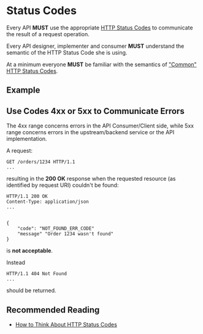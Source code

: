 # Status Codes

Every API **MUST** use the appropriate [HTTP Status Codes](https://github.com/for-GET/know-your-http-well/blob/master/status-codes.md) to communicate the result of a request operation.

Every API designer, implementer and consumer **MUST** understand the semantic of the HTTP Status Code she is using.

At a minimum everyone **MUST** be familiar with the semantics of ["Common" HTTP Status Codes](https://github.com/for-GET/know-your-http-well/blob/master/status-codes.md#common).

## Example

## Use Codes 4xx or 5xx to Communicate Errors

The 4xx range concerns errors in the API Consumer/Client side, while 5xx range concerns errors in the upstream/backend service or the API implementation.

A request:

```text
GET /orders/1234 HTTP/1.1
...
```

resulting in the **200 OK** response when the requested resource \(as identified by request URI\) couldn't be found:

```text
HTTP/1.1 200 OK
Content-Type: application/json
...


{
    "code": "NOT_FOUND_ERR_CODE"
    "message" "Order 1234 wasn't found"
}
```

is **not acceptable**.

Instead

```text
HTTP/1.1 404 Not Found
...
```

should be returned.

## Recommended Reading

* [How to Think About HTTP Status Codes](https://www.mnot.net/blog/2017/05/11/status_codes)

